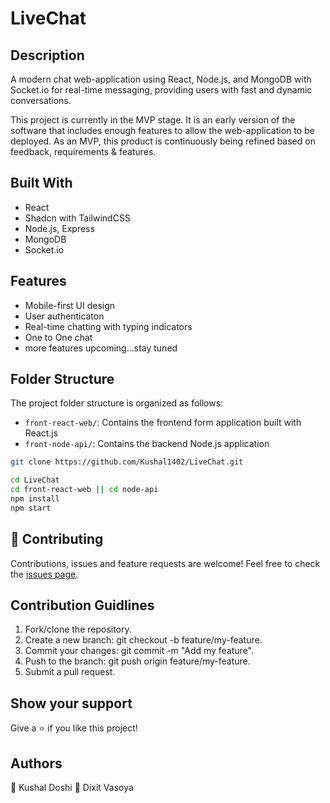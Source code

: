 # LiveChat

## Description
A modern chat web-application using React, Node.js, and MongoDB with Socket.io for real-time messaging, providing users with fast and dynamic conversations.

This project is currently in the MVP stage. It is an early version of the software that includes enough features to allow the web-application to be deployed. As an MVP, this product is continuously being refined based on feedback, requirements & features.

## Built With
- React
- Shadcn with TailwindCSS
- Node.js, Express
- MongoDB 
- Socket.io

## Features
- Mobile-first UI design
- User authenticaton
- Real-time chatting with typing indicators
- One to One chat
- more features upcoming...stay tuned

## Folder Structure
The project folder structure is organized as follows:

- `front-react-web/`: Contains the frontend form application built with React.js
- `front-node-api/`: Contains the backend Node.js application

```bash
git clone https://github.com/Kushal1402/LiveChat.git
```

```bash
cd LiveChat
cd front-react-web || cd node-api
npm install
npm start
```

## 🤝 Contributing
Contributions, issues and feature requests are welcome!
Feel free to check the [issues page](https://github.com/Kushal1402/LiveChat/issues).

## Contribution Guidlines
1. Fork/clone the repository.
2. Create a new branch: git checkout -b feature/my-feature.
3. Commit your changes: git commit -m "Add my feature".
4. Push to the branch: git push origin feature/my-feature.
5. Submit a pull request.

## Show your support
Give a ⭐️ if you like this project!

## Authors
👤 Kushal Doshi 
👤 Dixit Vasoya
